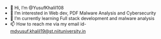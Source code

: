 - 👋 Hi, I’m @YusufKhalil108
- 👀 I’m interested in Web dev, PDF Malware Analysis and Cybersecurity
- 🌱 I’m currently learning Full stack development and malware analysis
- 📫 How to reach me via my email id- mdyusuf.khalil19@st.niituniversity.in

<!---
YusufKhalil108/YusufKhalil108 is a ✨ special ✨ repository because its `README.md` (this file) appears on your GitHub profile.
You can click the Preview link to take a look at your changes.
--->
